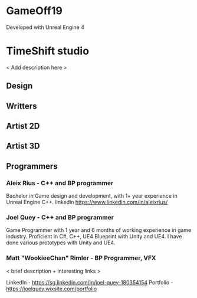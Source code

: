 # GameOff19

Developed with Unreal Engine 4

# TimeShift studio

< Add description here > 

## Design 

## Writters

## Artist 2D

## Artist 3D

## Programmers 

### Aleix Rius - C++ and BP programmer

Bachelor in Game design and development, with 1+ year experience in Unreal Engine C++. 
linkedin https://www.linkedin.com/in/aleixrius/

### Joel Quey - C++ and BP programmer

Game Programmer with 1 year and 6 months of working experience in game industry. Proficient in C#, C++, UE4 Blueprint with Unity and UE4. I have done various prototypes with Unity and UE4.

### Matt "WookieeChan" Rimler - BP Programmer, VFX

< brief description + interesting links > 

LinkedIn - https://sg.linkedin.com/in/joel-quey-180354154
Portfolio - https://joelquey.wixsite.com/portfolio
